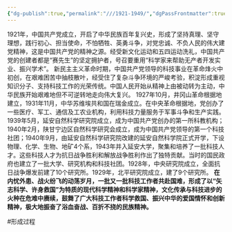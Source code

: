 ```yaml
---
{"dg-publish":true,"permalink":"///1921-1949/","dgPassFrontmatter":true,"noteIcon":"","created":"2024-06-12T14:47:50.982+08:00","updated":"2024-06-14T22:41:17.667+08:00"}
---
```


1921年，中国共产党成立，开启了中华民族百年复兴史，形成了坚持真理、坚守理想，践行初心、担当使命，不怕牺牲、英勇斗争，对党忠诚、不负人民的伟大建党精神，这是中国共产党的精神之源。经受新文化运动和五四运动洗礼，中国共产党的创建者都是“赛先生”的坚定拥护者，号召要重用“科学家来帮助无产者开发实业、振兴学术”。
新民主主义革命时期，中国共产党领导的科技事业在革命烽火中初创，在艰难困苦中抽枝散叶，经受住了复杂斗争环境的严峻考验，积淀形成重视知识分子、支持科技工作的光荣传统。中国人民开始从精神上由被动转为主动，中华民族开始艰难地但不可逆转地走向伟大复兴。
1927年10月，井冈山革命根据地建立，1931年11月，中华苏维埃共和国在瑞金成立。在中央革命根据地，党创办了一些医疗、军工、通信及工农业机构，利用科技力量服务于军事斗争和生产实践。1939年5月，延安自然科学研究院成立，成为中国共产党创办的第一所科教机构；1940年2月，陕甘宁边区自然科学研究会成立，成为中国共产党领导的第一个科技社团；1940年9月，由延安自然科学研究院改建的延安自然科学院正式开学，下设物理、化学、生物、地矿4个系，1943年并入延安大学，聚集和培养了一批科技人才。这些科技人才为抗日战争胜利和解放战争胜利作出了独特贡献。当时的国民政府也建立了一批大学、研究机构和科技社团。1928年，中央研究院成立，全面抗日战争爆发前建了10个研究所。1929年，北平研究院成立，建了9个研究所。
**在内忧外患、战火纷飞的动荡岁月，一批又一批科技工作者共赴国难，形成了以“矢志科学、许身救国”为特质的现代科学精神和科学家精神，文化传承与科技进步的火种在危难中赓续，鼓舞了广大科技工作者科学救国、振兴中华的爱国情怀和创新精神，极大地振奋了浴血奋战、百折不挠的民族精神。**

#形成过程